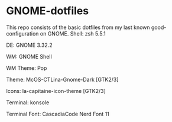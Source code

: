 # GNOME-dotfiles

This repo consists of the basic dotfiles from my last known good-configuration on GNOME.
Shell: zsh 5.5.1 
  
 DE: GNOME 3.32.2 

 WM: GNOME Shell 

 WM Theme: Pop 

 Theme: McOS-CTLina-Gnome-Dark [GTK2/3] 

 Icons: la-capitaine-icon-theme [GTK2/3] 

 Terminal: konsole 

 Terminal Font: CascadiaCode Nerd Font 11 

